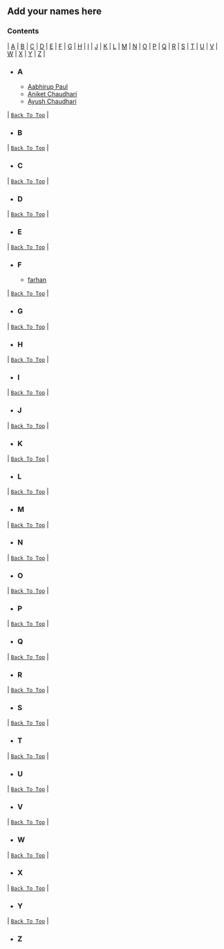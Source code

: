 ## Add your names here 
### **Contents**

| [A](#a) | [B](#b) | [C](#c) | [D](#d) | [E](#e) | [F](#f) | [G](#g) | [H](#h) | [I](#i) | [J](#j) | [K](#k) | [L](#l) | [M](#m) | [N](#n) | [O](#o)
| [P](#p) | [Q](#q) | [R](#r) | [S](#s) | [T](#t) | [U](#u) | [V](#v) | [W](#w) | [X](#x) | [Y](#y) | [Z](#z) |

- ### **A**
  - [Aabhirup Paul](https://github.com/paul-abhirup)
  - [Aniket Chaudhari](https://github.com/aniketchaudharicodes)
  - [Ayush Chaudhari](https://github.com/aniketchaudharicodes)

| [`Back To Top`](#contents) |

- ### **B**

| [`Back To Top`](#contents) |

- ### **C**

| [`Back To Top`](#contents) |

- ### **D**

| [`Back To Top`](#contents) |

- ### **E**

| [`Back To Top`](#contents) |

- ### **F**
  - [farhan](https://github.com/ifarhanx)

| [`Back To Top`](#contents) |

- ### **G**

| [`Back To Top`](#contents) |

- ### **H**

| [`Back To Top`](#contents) |

- ### **I**

| [`Back To Top`](#contents) |

- ### **J**

| [`Back To Top`](#contents) |

- ### **K**

| [`Back To Top`](#contents) |

- ### **L**

| [`Back To Top`](#contents) |

- ### **M**

| [`Back To Top`](#contents) |

- ### **N**


| [`Back To Top`](#contents) |

- ### **O**

| [`Back To Top`](#contents) |

- ### **P**


| [`Back To Top`](#contents) |

- ### **Q**

| [`Back To Top`](#contents) |

- ### **R**

| [`Back To Top`](#contents) |

- ### **S**

| [`Back To Top`](#contents) |

- ### **T**

| [`Back To Top`](#contents) |

- ### **U**

| [`Back To Top`](#contents) |

- ### **V**

| [`Back To Top`](#contents) |

- ### **W**

| [`Back To Top`](#contents) |

- ### **X**

| [`Back To Top`](#contents) |

- ### **Y**

| [`Back To Top`](#contents) |

- ### **Z**

